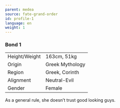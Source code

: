 ```yaml
---
parent: medea
source: fate-grand-order
id: profile-1
language: en
weight: 1
---
```


### Bond 1

<table>
  <tr><td>Height/Weight</td><td>163cm, 51kg</td></tr>
  <tr><td>Origin</td><td>Greek Mythology</td></tr>
  <tr><td>Region</td><td>Greek, Corinth</td></tr>
  <tr><td>Alignment</td><td>Neutral-Evil</td></tr>
  <tr><td>Gender</td><td>Female</td></tr>
</table>

As a general rule, she doesn’t trust good looking guys.
